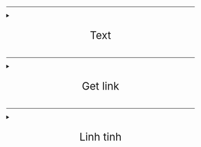 ***

<details>

  <summary><span style="font-size:2em;"><p align="center">Text</p></span></summary>

<p><a href="http://txt.do/53bv4">http://txt.do/53bv4</a></p>

<p><a href="https://github.com/meav/meav.github.io">https://github.com/meav/meav.github.io</a></p>

<p><a href="https://github.com/meav/text">https://github.com/meav/text</a></p>

<p><a href="https://github.com/meav/text/releases/latest">https://github.com/meav/text/releases/latest</a></p>

</details>

***

<details>

  <summary><span style="font-size:2em;"><p align="center">Get link</p></span></summary>

<p>https://linksvip.net/</p>

<p>http://taive.cf/?ref=vn-zoom.org</p>

</details>

***

<details>

  <summary><span style="font-size:2em;"><p align="center">Linh tinh</p></span></summary>

<details>

  <summary><span style="font-size:1.2em;"><p>Milan</p></span></summary>

<p>https://www.fullmatchesandshows.com/</p>

<p>http://www.replaymatches.com/</p>

<p>https://www.google.com/search?q=ac+milan#sie=t;/m/011v3;2;/m/03zv9;mt;fp;1;;</p>

<p>https://www.fotmob.com/teams/8564/fixtures/</p>

<p>https://www.transfermarkt.com/ac-mailand/alletransfers/verein/5</p>

</details>

<details>

  <summary><span style="font-size:1em;"><p>Sport Livestream</p></span></summary>

<p>https://www.footybite.com</p>

<p>https://acelisting.in/</p>

<p>gg.gg/8zy29</p>

</details>
**

<p>http://www.mappedometer.com</p>

<p>http://www.oxfordlearnersdictionaries.com</p>

<p>https://www.rabb.it/</p>

<p>http://mirror.ufs.ac.za/</p>

<p>https://sourceforge.net/projects/thumbapps/files/</p>

<p>http://www.fakenamegenerator.com/</p>

<p>https://login.teamviewer.com/connect/Flash</p>

<p>http://sachxua.net/forum/index.php?topic=16946.0</p>

<p>http://thuvienphapluat.vn/</p>

<p>https://www.giaiphapexcel.com/diendan/forums/</p>

<details>

  <summary><span style="font-size:1em;"><p>Phim</p></span></summary>

<p>https://www.fshare.vn/folder/RNN23YCG3Q8L</p>

<p>https://traibap.wordpress.com/2011/06/08/76/</p>

<p>http://www.boxofficemojo.com/franchises/chart/?id=starwars.htm</p>

<p>http://www.boxofficemojo.com/franchises/chart/?id=avengers.htm</p>

</details>

<details>

  <summary><span style="font-size:1em;"><p>Nhac</p></span></summary>

<p>http://itdmusic.me/</p>

<p>https://ifxd.bid/</p>

<p>http://www.jpopflac.com/</p>

<p>http://digitalk7.com/</p>

<p>https://ketnoidamme.vn/threads/tong-hop-nhung-ca-khuc-nhac-hoa-hay-nhat.1460/</p>

<p>https://tieba.baidu.com/p/4100164746</p>

<p>Pass: oricon</p>

<p>http://tieba.baidu.com/p/4157572241</p>

<p>http://www.162wp.com/yinle/2014-12-23/7915.html</p>

</details>

<details>

  <summary><span style="font-size:1em;"><p>ebook</p></span></summary>

<p>http://www.ebook777.com/</p>

<p>https://www.facebook.com/hashtag/ebolicebook</p>

<p>https://www.facebook.com/hashtag/ebolicelite</p>

<p>https://www.wattpad.com/user/gabriel931000</p>

<details>

  <summary><span style="font-size:1em;"><p>tve-4u</p></span></summary>

<p>http://tve-4u.org/threads/bo-gia-mario-puzo-doan-tu-huyen-trinh-huy-ninh.27205/</p>

<p>http://tve-4u.org/threads/den-khong-hat-bong-watanabe-junichi-tu-sach-tinh-hoa-van-hoc.9656/</p>

<p>http://tve-4u.org/threads/thanh-tri-archibald-joseph-cronin.10120/</p>

<p>http://tve-4u.org/threads/thay-lang-tadeusz-dolega-mostowicz.14248/</p>

</details>

</details>

<details>

  <summary><span style="font-size:1em;"><p>Celtic Woman</p></span></summary>

<p>http://tieba.baidu.com/p/3840006456</p>

<p>http://tieba.baidu.com/p/3263526797</p>

<p>http://tieba.baidu.com/p/2741106090</p>

<p>http://tieba.baidu.com/p/4853103946</p>

<p>https://www.fshare.vn/file/T60H1HW3BT</p>

<p>https://www.fshare.vn/file/3J88719XM4EEJ73</p>

</details>

</details>
